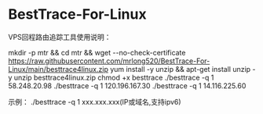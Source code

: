 # BestTrace-For-Linux
VPS回程路由追踪工具使用说明：

mkdir -p mtr && cd mtr && wget --no-check-certificate https://raw.githubusercontent.com/mrlong520/BestTrace-For-Linux/main/besttrace4linux.zip
yum install -y unzip && apt-get install unzip -y
unzip besttrace4linux.zip
chmod +x besttrace
./besttrace -q 1 58.248.20.98 
./besttrace -q 1 120.196.167.30
./besttrace -q 1 14.116.225.60

示例：
./besttrace -q 1 xxx.xxx.xxx(IP或域名,支持ipv6)
